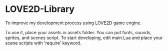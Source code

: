 # LOVE2D-Library
To improve my development process using [LOVE2D](https://love2d.org/) game engine.

To use it, place your assets in assets folder. You can put fonts, sounds, sprites, and scenes script.
To start developing, edit main.Lua and place your scene scripts with 'require' keyword.
